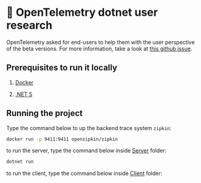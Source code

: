 # :telescope: OpenTelemetry dotnet user research

OpenTelemetry asked for end-users to help them with the user perspective of the beta versions. For more information, take a look at [this github issue](https://github.com/open-telemetry/opentelemetry-dotnet/issues/1444).

## Prerequisites to run it locally

1. [Docker](https://www.docker.com/products/docker-desktop)

2. [.NET 5](https://dotnet.microsoft.com/download/dotnet/5.0)

## Running the project

Type the command below to up the backend trace system `zipkin`:

``` bash
docker run -p 9411:9411 openzipkin/zipkin
```

to run the server, type the command below inside [Server](./src/OpenTelemetryUserResearch/Server) folder:

``` bash
dotnet run
```

to run the client, type the command below inside [Client](./src/OpenTelemetryUserResearch/Client) folder:
